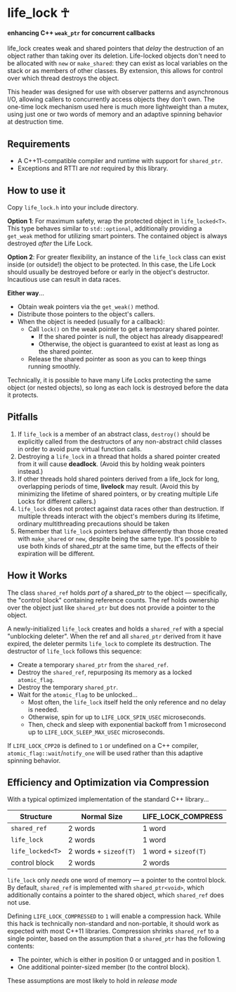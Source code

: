 # life_lock ☥
#### enhancing C++ `weak_ptr` for concurrent callbacks

life_lock creates weak and shared pointers that *delay* the destruction of an object rather than taking over its deletion.  Life-locked objects don't need to be allocated with `new` or `make_shared`: they can exist as local variables on the stack or as members of other classes.  By extension, this allows for control over which thread destroys the object.

This header was designed for use with observer patterns and asynchronous I/O, allowing callers to concurrently access objects they don't own.  The one-time lock mechanism used here is much more lightweight than a mutex, using just one or two words of memory and an adaptive spinning behavior at destruction time.

## Requirements

* A C++11-compatible compiler and runtime with support for `shared_ptr`.
* Exceptions and RTTI are *not* required by this library.

## How to use it

Copy `life_lock.h` into your include directory.

**Option 1**:  For maximum safety, wrap the protected object in `life_locked<T>`.  This type behaves similar to `std::optional`, additionally providing a `get_weak` method for utilizing smart pointers.  The contained object is always destroyed *after* the Life Lock.

**Option 2**:  For greater flexibility, an instance of the `life_lock` class can exist inside (or outside!) the object to be protected.  In this case, the Life Lock should usually be destroyed before or early in the object's destructor.  Incautious use can result in data races.

**Either way**...

* Obtain weak pointers via the `get_weak()` method.
* Distribute those pointers to the object's callers.
* When the object is needed (usually for a callback):
  * Call `lock()` on the weak pointer to get a temporary shared pointer.
    * If the shared pointer is null, the object has already disappeared!
    * Otherwise, the object is guaranteed to exist at least as long as the shared pointer.
  * Release the shared pointer as soon as you can to keep things running smoothly.

Technically, it is possible to have many Life Locks protecting the same object (or nested objects), so long as each lock is destroyed before the data it protects.

## Pitfalls

1. If `life_lock` is a member of an abstract class, `destroy()` should be explicitly called from the destructors of any non-abstract child classes in order to avoid pure virtual function calls.
2. Destroying a `life_lock` in a thread that holds a shared pointer created from it will cause **deadlock**.  (Avoid this by holding weak pointers instead.)
3. If other threads hold shared pointers derived from a life_lock for long, overlapping periods of time, **livelock** may result.  (Avoid this by minimizing the lifetime of shared pointers, or by creating multiple Life Locks for different callers.)
4. `life_lock` does not protect against data races other than destruction.  If multiple threads interact with the object's members during its lifetime, ordinary multithreading precautions should be taken
5. Remember that `life_lock` pointers behave differently than those created with `make_shared` or `new`, despite being the same type.  It's possible to use both kinds of shared_ptr at the same time, but the effects of their expiration will be different.

## How it Works

The class `shared_ref` holds *part of* a shared_ptr to the object — specifically, the "control block" containing reference counts.  The ref holds ownership over the object just like `shared_ptr` but does not provide a pointer to the object.

A newly-initialized `life_lock` creates and holds a `shared_ref` with a special "unblocking deleter".  When the ref and all `shared_ptr` derived from it have expired, the deleter permits `life_lock` to complete its destruction.  The destructor of `life_lock` follows this sequence:

* Create a temporary `shared_ptr` from the `shared_ref`.
* Destroy the `shared_ref`, repurposing its memory as a locked `atomic_flag`.
* Destroy the temporary  `shared_ptr`.
* Wait for the `atomic_flag` to be unlocked...
  * Most often, the `life_lock` itself held the only reference and no delay is needed.
  * Otherwise, spin for up to `LIFE_LOCK_SPIN_USEC` microseconds.
  * Then, check and sleep with exponential backoff from 1 microsecond up to `LIFE_LOCK_SLEEP_MAX_USEC` microseconds.

If `LIFE_LOCK_CPP20` is defined to `1` or undefined on a C++ compiler, `atomic_flag::wait`/`notify_one` will be used rather than this adaptive spinning behavior.

## Efficiency and Optimization via Compression

With a typical optimized implementation of the standard C++ library...

| Structure        | Normal Size           | LIFE_LOCK_COMPRESS   |
| ---------------- | --------------------- | -------------------- |
| `shared_ref`     | 2 words               | 1 word               |
| `life_lock`      | 2 words               | 1 word               |
| `life_locked<T>` | 2 words + `sizeof(T)` | 1 word + `sizeof(T)` |
| control block    | 2 words               | 2 words              |

`life_lock` only *needs* one word of memory — a pointer to the control block.  By default, `shared_ref` is implemented with `shared_ptr<void>`, which additionally contains a pointer to the shared object, which `shared_ref` does not use.

Defining `LIFE_LOCK_COMPRESSED` to `1` will enable a compression hack.  While this hack is technically non-standard and non-portable, it should work as expected with most C++11 libraries.  Compression shrinks `shared_ref` to a single pointer, based on the assumption that a `shared_ptr` has the following contents:

* The pointer, which is either in position 0 or untagged and in position 1.
* One additional pointer-sized member (to the control block).

These assumptions are most likely to hold in *release mode*